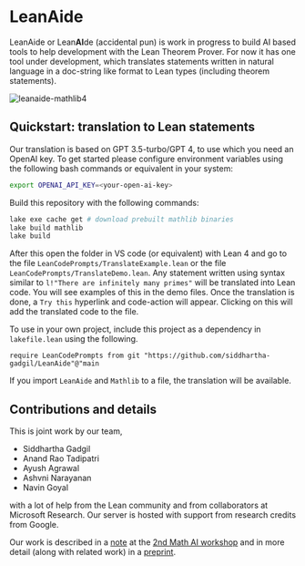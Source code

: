 # LeanAide 

LeanAide or Lean**AI**de (accidental pun) is work in progress to build AI based tools to help development with the Lean Theorem Prover. For now it has one tool under development, which translates statements written in natural language in a doc-string like format to Lean types (including theorem statements).

![leanaide-mathlib4](https://github.com/siddhartha-gadgil/LeanAide/assets/18333981/23de9912-5a60-4fd9-a99e-d9835629b4ca)

## Quickstart: translation to Lean statements

Our translation is based on GPT 3.5-turbo/GPT 4, to use which you need an OpenAI key. To get started please configure environment variables using the following bash commands or equivalent in your system:

```bash
export OPENAI_API_KEY=<your-open-ai-key>
```

Build this repository with the following commands:

```bash
lake exe cache get # download prebuilt mathlib binaries
lake build mathlib
lake build
```

After this open the folder in VS code (or equivalent) with Lean 4 and go to the file `LeanCodePrompts/TranslateExample.lean` or the file `LeanCodePrompts/TranslateDemo.lean`. Any statement written using syntax 
similar to `l!"There are infinitely many primes"` will be translated into Lean code. You will see examples of this in the demo files. Once the translation is done, a `Try this` hyperlink and code-action will appear. Clicking on this will add the translated code to the file.


To use in your own project, include this project as a dependency in `lakefile.lean` using the following.

```lean
require LeanCodePrompts from git "https://github.com/siddhartha-gadgil/LeanAide"@"main
```

If you import `LeanAide` and `Mathlib` to a file, the translation will be available.

## Contributions and details

This is joint work by our team, 

* Siddhartha Gadgil
* Anand Rao Tadipatri
* Ayush Agrawal
* Ashvni Narayanan
* Navin Goyal

with a lot of help from the Lean community and from collaborators at Microsoft Research. Our server is hosted with support from research credits from Google.

Our work is described in a [note](https://mathai2022.github.io/papers/17.pdf) at the [2nd Math AI workshop](https://mathai2022.github.io/papers/) and in more detail (along with related work) in a [preprint](https://arxiv.org/abs/2211.07524).


